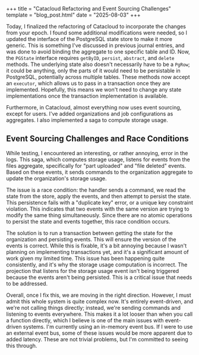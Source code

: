 +++
title = "Catacloud Refactoring and Event Sourcing Challenges"
template = "blog_post.html"
date = "2025-08-03"
+++

Today, I finalized the refactoring of Catacloud to incorporate the changes from your epoch. I found some additional modifications were needed, so I updated the interface of the PostgreSQL state store to make it more generic. This is something I've discussed in previous journal entries, and was done to avoid binding the aggregate to one specific table and ID. Now, the `PGState` interface requires `getByID`, `persist`, `abstract`, and `delete` methods. The underlying state also doesn't necessarily have to be a `PgRow`; it could be anything, only the parts of it would need to be persistable in PostgreSQL, potentially across multiple tables. These methods now accept an `executor`, which allows us to pass in a transaction once they are implemented. Hopefully, this means we won't need to change any state implementations once the transaction implementation is available.

Furthermore, in Catacloud, almost everything now uses event sourcing, except for users. I've added organizations and job configurations as aggregates. I also implemented a saga to compute storage usage.

## Event Sourcing Challenges and Race Conditions

While testing, I encountered an interesting, or rather annoying, error in the logs. This saga, which computes storage usage, listens for events from the files aggregate, specifically for "part uploaded" and "file deleted" events. Based on these events, it sends commands to the organization aggregate to update the organization's storage usage.

The issue is a race condition: the handler sends a command, we read the state from the store, apply the events, and then attempt to persist the state. This persistence fails with a "duplicate key" error, or a unique key constraint violation. This indicates that two events with the same version are trying to modify the same thing simultaneously. Since there are no atomic operations to persist the state and events together, this race condition occurs.

The solution is to run a transaction between getting the state for the organization and persisting events. This will ensure the version of the events is correct. While this is fixable, it's a bit annoying because I wasn't planning on implementing transactions yet, and it's a significant amount of work given my limited time. This issue has been happening quite consistently, and it's why the storage usage computation is incorrect. The projection that listens for the storage usage event isn't being triggered because the events aren't being persisted. This is a critical issue that needs to be addressed.

Overall, once I fix this, we are moving in the right direction. However, I must admit this whole system is quite complex now. It's entirely event-driven, and we're not calling things directly; instead, we're sending commands and listening to events everywhere. This makes it a lot looser than when you call a function directly, which I believe is one of the main issues with event-driven systems. I'm currently using an in-memory event bus. If I were to use an external event bus, some of these issues would be more apparent due to added latency. These are not trivial problems, but I'm committed to seeing this through.

